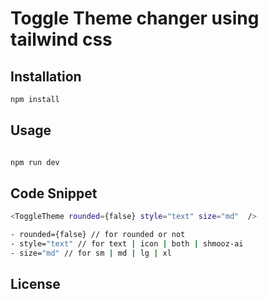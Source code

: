 # Toggle Theme changer using tailwind css

## Installation

```bash
npm install
```

## Usage

```bash

npm run dev

```

## Code Snippet

```bash
<ToggleTheme rounded={false} style="text" size="md"  />

- rounded={false} // for rounded or not
- style="text" // for text | icon | both | shmooz-ai
- size="md" // for sm | md | lg | xl

```

## License
